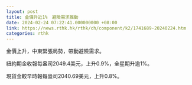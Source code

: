 ```yaml
---
layout: post
title: 金價升近1%　避險需求推動
date: 2024-02-24 07:22:41.000000000 +08:00
link: https://news.rthk.hk/rthk/ch/component/k2/1741689-20240224.htm
categories: rthk
---
```


金價上升，中東緊張局勢，帶動避險需求。

紐約期金收報每盎司2049.4美元，上升0.9%，全星期升逾1%。

現貨金較早時報每盎司2040.69美元，上升0.8%。
